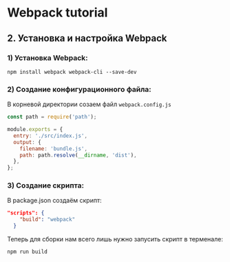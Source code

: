 # Webpack tutorial

## 2. Установка и настройка Webpack

### 1) Установка Webpack:

```
npm install webpack webpack-cli --save-dev
```

### 2) Создание конфигурационного файла:

В корневой директории созаем файл ``webpack.config.js``

```javascript
const path = require('path');

module.exports = {
  entry: './src/index.js',
  output: {
    filename: 'bundle.js',
    path: path.resolve(__dirname, 'dist'),
  },
};
```

### 3) Создание скрипта:

В package.json создаём скрипт:

```json
"scripts": {
    "build": "webpack"
  }
```

Теперь для сборки нам всего лишь нужно запусить скрипт в терменале:

```
npm run build
```